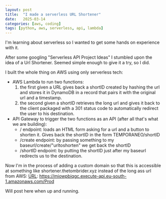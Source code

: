 ```yaml
---
layout: post
title:  "I made a serverless URL Shortener"
date:   2025-03-14
categories: [aws, coding]
tags: [python, aws, serverless, api, lambda]
---
```


I'm learning about serverless so I wanted to get some hands on experience with it. 

After some googling "Serverless API Project Ideas" I stumbled upon the idea of a Url Shortener. Seemed simple enough to give it a try, so I did.

I built the whole thing on AWS using only serverless tech:
- AWS Lambda to run two functions:
    1. the first given a URL gives back a shortID created by hashing the url and stores it in DynamoDB in a record that pairs it with the original url and a timestamp.
    2. the second given a shortID retrieves the long url and gives it back to the client packaged with a 301 status code to automatically redirect the user to his destination. 
- API Gateway to trigger the two functions as an API (after all that's what we are building):
    - / endpoint: loads an HTML form asking for a url and a button to shorten it. Gives back the shortID in the form TEMPORANEO/shortID
    - /create endpoint: by passing something to my baseurl/create/"urltoshorten" we get back the shortID
    - /shortID endpoint: by putting the shortID just after my baseurl redirects us to the destination.

Now I'm in the process of adding a custom domain so that this is accessible at something like shortener.thetombrider.xyz instead of the long ass url from AWS: [URL](https://miowpbiqgc.execute-api.eu-south-1.amazonaws.com/Prod): https://miowpbiqgc.execute-api.eu-south-1.amazonaws.com/Prod

Will post here when up and running. 